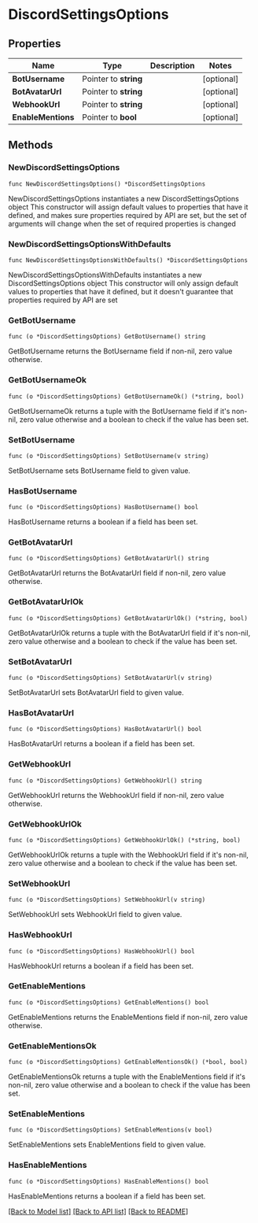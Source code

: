 # DiscordSettingsOptions

## Properties

Name | Type | Description | Notes
------------ | ------------- | ------------- | -------------
**BotUsername** | Pointer to **string** |  | [optional] 
**BotAvatarUrl** | Pointer to **string** |  | [optional] 
**WebhookUrl** | Pointer to **string** |  | [optional] 
**EnableMentions** | Pointer to **bool** |  | [optional] 

## Methods

### NewDiscordSettingsOptions

`func NewDiscordSettingsOptions() *DiscordSettingsOptions`

NewDiscordSettingsOptions instantiates a new DiscordSettingsOptions object
This constructor will assign default values to properties that have it defined,
and makes sure properties required by API are set, but the set of arguments
will change when the set of required properties is changed

### NewDiscordSettingsOptionsWithDefaults

`func NewDiscordSettingsOptionsWithDefaults() *DiscordSettingsOptions`

NewDiscordSettingsOptionsWithDefaults instantiates a new DiscordSettingsOptions object
This constructor will only assign default values to properties that have it defined,
but it doesn't guarantee that properties required by API are set

### GetBotUsername

`func (o *DiscordSettingsOptions) GetBotUsername() string`

GetBotUsername returns the BotUsername field if non-nil, zero value otherwise.

### GetBotUsernameOk

`func (o *DiscordSettingsOptions) GetBotUsernameOk() (*string, bool)`

GetBotUsernameOk returns a tuple with the BotUsername field if it's non-nil, zero value otherwise
and a boolean to check if the value has been set.

### SetBotUsername

`func (o *DiscordSettingsOptions) SetBotUsername(v string)`

SetBotUsername sets BotUsername field to given value.

### HasBotUsername

`func (o *DiscordSettingsOptions) HasBotUsername() bool`

HasBotUsername returns a boolean if a field has been set.

### GetBotAvatarUrl

`func (o *DiscordSettingsOptions) GetBotAvatarUrl() string`

GetBotAvatarUrl returns the BotAvatarUrl field if non-nil, zero value otherwise.

### GetBotAvatarUrlOk

`func (o *DiscordSettingsOptions) GetBotAvatarUrlOk() (*string, bool)`

GetBotAvatarUrlOk returns a tuple with the BotAvatarUrl field if it's non-nil, zero value otherwise
and a boolean to check if the value has been set.

### SetBotAvatarUrl

`func (o *DiscordSettingsOptions) SetBotAvatarUrl(v string)`

SetBotAvatarUrl sets BotAvatarUrl field to given value.

### HasBotAvatarUrl

`func (o *DiscordSettingsOptions) HasBotAvatarUrl() bool`

HasBotAvatarUrl returns a boolean if a field has been set.

### GetWebhookUrl

`func (o *DiscordSettingsOptions) GetWebhookUrl() string`

GetWebhookUrl returns the WebhookUrl field if non-nil, zero value otherwise.

### GetWebhookUrlOk

`func (o *DiscordSettingsOptions) GetWebhookUrlOk() (*string, bool)`

GetWebhookUrlOk returns a tuple with the WebhookUrl field if it's non-nil, zero value otherwise
and a boolean to check if the value has been set.

### SetWebhookUrl

`func (o *DiscordSettingsOptions) SetWebhookUrl(v string)`

SetWebhookUrl sets WebhookUrl field to given value.

### HasWebhookUrl

`func (o *DiscordSettingsOptions) HasWebhookUrl() bool`

HasWebhookUrl returns a boolean if a field has been set.

### GetEnableMentions

`func (o *DiscordSettingsOptions) GetEnableMentions() bool`

GetEnableMentions returns the EnableMentions field if non-nil, zero value otherwise.

### GetEnableMentionsOk

`func (o *DiscordSettingsOptions) GetEnableMentionsOk() (*bool, bool)`

GetEnableMentionsOk returns a tuple with the EnableMentions field if it's non-nil, zero value otherwise
and a boolean to check if the value has been set.

### SetEnableMentions

`func (o *DiscordSettingsOptions) SetEnableMentions(v bool)`

SetEnableMentions sets EnableMentions field to given value.

### HasEnableMentions

`func (o *DiscordSettingsOptions) HasEnableMentions() bool`

HasEnableMentions returns a boolean if a field has been set.


[[Back to Model list]](../README.md#documentation-for-models) [[Back to API list]](../README.md#documentation-for-api-endpoints) [[Back to README]](../README.md)


